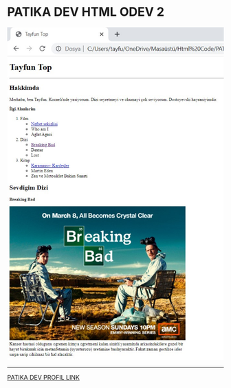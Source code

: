 # PATIKA DEV HTML ODEV 2

![Proje Görseli](/Html%202/image/Proje%206.jpg)

---

[PATIKA DEV PROFIL LINK](https://app.patika.dev/razumihin)